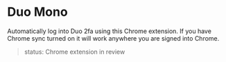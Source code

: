 # Duo Mono

Automatically log into Duo 2fa using this Chrome extension. If you have Chrome sync turned on it will work anywhere you are signed into Chrome.


> status: Chrome extension in review
